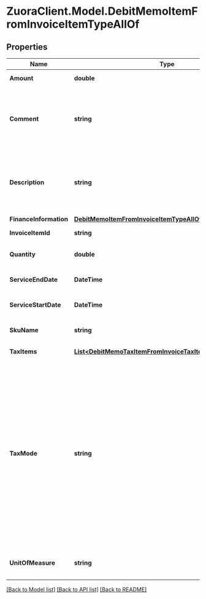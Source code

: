 # ZuoraClient.Model.DebitMemoItemFromInvoiceItemTypeAllOf

## Properties

Name | Type | Description | Notes
------------ | ------------- | ------------- | -------------
**Amount** | **double** | The amount of the debit memo item.  | 
**Comment** | **string** | Comments about the debit memo item. **Note**: This field is not available if you set the &#x60;zuora-version&#x60; request header to &#x60;257.0&#x60; or later.  | [optional] 
**Description** | **string** | The description of the debit memo item. **Note**: This field is only available if you set the &#x60;zuora-version&#x60; request header to &#x60;257.0&#x60; or later.  | [optional] 
**FinanceInformation** | [**DebitMemoItemFromInvoiceItemTypeAllOfFinanceInformation**](DebitMemoItemFromInvoiceItemTypeAllOfFinanceInformation.md) |  | [optional] 
**InvoiceItemId** | **string** | The ID of the invoice item.  | [optional] 
**Quantity** | **double** | The number of units for the debit memo item.  | [optional] 
**ServiceEndDate** | **DateTime** | The service end date of the debit memo item.  | [optional] 
**ServiceStartDate** | **DateTime** | The service start date of the debit memo item.   | [optional] 
**SkuName** | **string** | The name of the charge associated with the invoice.  | 
**TaxItems** | [**List&lt;DebitMemoTaxItemFromInvoiceTaxItemType&gt;**](DebitMemoTaxItemFromInvoiceTaxItemType.md) | Container for taxation items.  | [optional] 
**TaxMode** | **string** | The tax mode of the debit memo item, indicating whether the amount of the debit memo item includes tax.  **Note**: You can set this field to &#x60;TaxInclusive&#x60; only if the &#x60;taxAutoCalculation&#x60; field is set to &#x60;true&#x60;.  If you set &#x60;taxMode&#x60; to &#x60;TaxInclusive&#x60;, you cannot input tax amounts for debit memo items. The corresponding invoice item must use the same tax engine as the debit memo item to calculate tax amounts.  | [optional] [default to TaxModeEnum.TaxExclusive]
**UnitOfMeasure** | **string** | The definable unit that you measure when determining charges.  | [optional] 

[[Back to Model list]](../README.md#documentation-for-models) [[Back to API list]](../README.md#documentation-for-api-endpoints) [[Back to README]](../README.md)

